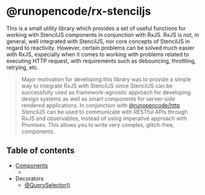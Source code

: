 # @runopencode/rx-stenciljs

This is a small utility library which provides a set of useful functions for working with StencilJS components in
conjunction with RxJS. RxJS is not, in general, well integrated with StencilJS, nor core concepts of StencilJS in regard
to reactivity. However, certain problems can be solved much easier with RxJS, especially when it comes to working with
problems related to executing HTTP request, with requirements such as debouncing, throttling, retrying, etc.

> Major motivation for developing this library was to provide a simple way to integrate RxJS with StencilJS
> since StencilJS can be successfully used as framework-agnostic approach for developing design systems as well as smart
> components for server-side rendered applications. In conjunction
> with [@runopencode/http](https://github.com/RunOpenCode/http) StencilJS can be used to communicate with RESTful APIs
> through RxJS and observables, instead of using imperative approach with Promises. This allows you to write very
> complex, glitch-free, components.

## Table of contents

- [Components](docs/components.md)
  - [<rx-async>](docs/components.md#rx-async)
- Decorators
  - [@QuerySelector()](docs/query-selector-decorator.md)


